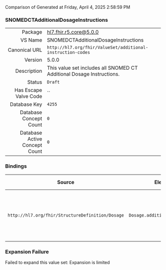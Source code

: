 Comparison of 
Generated at Friday, April 4, 2025 2:58:59 PM

### SNOMEDCTAdditionalDosageInstructions

|      |     |
| ---: | --- |
| Package | hl7.fhir.r5.core@5.0.0 |
| VS Name | SNOMEDCTAdditionalDosageInstructions |
| Canonical URL | `http://hl7.org/fhir/ValueSet/additional-instruction-codes` |
| Version | 5.0.0 |
| Description | This value set includes all SNOMED CT Additional Dosage Instructions. |
| Status | `Draft` |
| Has Escape Valve Code | `` |
| Database Key | `4255` |
| Database Concept Count | `0` |
| Database Active Concept Count | `0` |
### Bindings

| Source | Element | Binding | Strength | Element Short |
| ------ | ------- | ------- | -------- | ------------- |
| `http://hl7.org/fhir/StructureDefinition/Dosage` | `Dosage.additionalInstruction` | `http://hl7.org/fhir/ValueSet/additional-instruction-codes` | `Example` | Supplemental instruction or warnings to the patient - e.g. "with meals", "may cause drowsiness" |

### Expansion Failure

Failed to expand this value set: Expansion is limited
